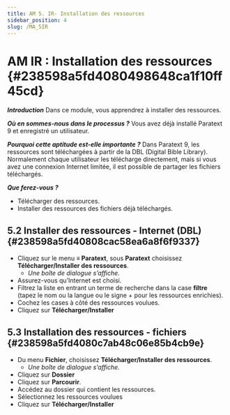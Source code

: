 ```yaml
---
title: AM 5. IR- Installation des ressources
sidebar_position: 4
slug: /MA_5IR
---
```


# **AM IR : Installation des ressources** {#238598a5fd4080498648ca1f10ff45cd}

_**Introduction**_  Dans ce module, vous apprendrez à installer des ressources.

_**Où en sommes-nous dans le processus ?**_ Vous avez déjà installé Paratext 9 et enregistré un utilisateur.

_**Pourquoi cette aptitude est-elle importante ?**_
Dans Paratext 9, les ressources sont téléchargées à partir de la DBL (Digital Bible Library). Normalement chaque utilisateur les télécharge directement, mais si vous avez une connexion Internet limitée, il est possible de partager les fichiers téléchargés.

_**Que ferez-vous ?**_

- Télécharger des ressources.
- Installer des ressources des fichiers déjà téléchargés.

## **5.2 Installer des ressources - Internet (DBL)** {#238598a5fd40808cac58ea6a8f6f9337}

- Cliquez sur le menu **≡ Paratext**, sous **Paratext** choisissez **Télécharger/Installer des ressources**.
    - _Une boîte de dialogue s’affiche._
- Assurez-vous qu’Internet est choisi.
- Filtrez la liste en entrant un terme de recherche dans la case **filtre** (tapez le nom ou la langue ou le signe + pour les ressources enrichies).
- Cochez les cases à côté des ressources voulues.
- Cliquez sur **Télécharger/Installer**

## **5.3 Installation des ressources - fichiers** {#238598a5fd4080c7ab48c06e85b4cb9e}

- Du menu **Fichier**, choisissez **Télécharger/Installer des ressources**.
    - _Une boîte de dialogue s’affiche._
- Cliquez sur **Dossier**
- Cliquez sur **Parcourir**.
- Accédez au dossier qui contient les ressources.
- Sélectionnez les ressources voulues
- Cliquez sur **Télécharger/Installer**
